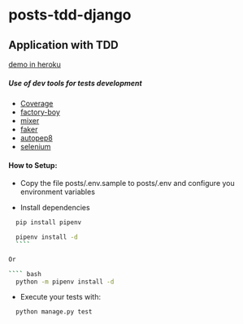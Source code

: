 # posts-tdd-django
## Application with TDD

[demo in heroku](https://postdd.herokuapp.com/)

##### Use of dev tools for tests development 

* [Coverage](https://coverage.readthedocs.io/en/coverage-5.5/)
* [factory-boy](https://factoryboy.readthedocs.io/en/stable/)
* [mixer](https://pypi.org/project/mixer/)
* [faker](https://faker.readthedocs.io/en/master/)
* [autopep8](https://pypi.org/project/autopep8/)
* [selenium](https://selenium-python.readthedocs.io/installation.html)

#### How to Setup:

 - Copy the file posts/.env.sample to posts/.env and configure you environment variables

 - Install dependencies
  ```` bash
    pip install pipenv
  ````
  
  ```` bash
    pipenv install -d
 	````
  
  Or
  
  ```` bash
    python -m pipenv install -d
  ````
  
 - Execute your tests with:
 
 ```` bash
   python manage.py test
 ````




